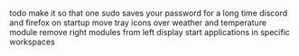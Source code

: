 todo
  make it so that one sudo saves your password for a long time
  discord and firefox on startup
  move tray icons over
  weather and temperature module
  remove right modules from left display
  start applications in specific workspaces
